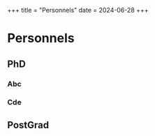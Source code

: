 +++
title = "Personnels"
date = 2024-06-28
+++

# Personnels

## PhD

### Abc



### Cde

## PostGrad
